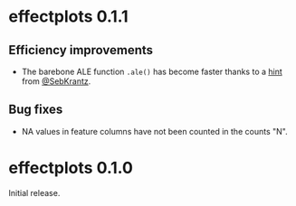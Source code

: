 # effectplots 0.1.1

## Efficiency improvements

- The barebone ALE function `.ale()` has become faster thanks to a [hint](https://github.com/mayer79/effectplots/issues/11) from [@SebKrantz](https://github.com/SebKrantz).

## Bug fixes

- NA values in feature columns have not been counted in the counts "N".

# effectplots 0.1.0

Initial release.
